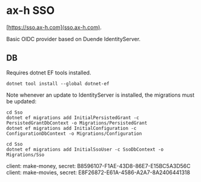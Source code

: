 # ax-h SSO

[https://sso.ax-h.com](sso.ax-h.com).

Basic OIDC provider based on Duende IdentityServer.

## DB

Requires dotnet EF tools installed.

```shell
dotnet tool install --global dotnet-ef
```

Note whenever an update to IdentityServer is installed, the migrations must be updated:

```shell
cd Sso
dotnet ef migrations add InitialPersistedGrant -c PersistedGrantDbContext -o Migrations/PersistedGrant
dotnet ef migrations add InitialConfiguration -c ConfigurationDbContext -o Migrations/Configuration
```

```shell
cd Sso
dotnet ef migrations add InitialSsoUser -c SsoDbContext -o Migrations/Sso
```

client: make-money, secret: B8596107-F1AE-43D8-86E7-E15BC5A3D56C
client: make-movies, secret: E8F26872-E61A-4586-A2A7-8A2406441318